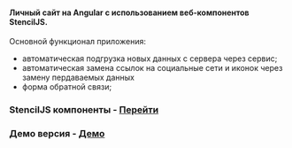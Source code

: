 #### Личный сайт на Angular с использованием веб-компонентов StencilJS.

Основной функционал приложения:
- автоматическая подгрузка новых данных с сервера через сервис;
- автоматическая замена ссылок на социальные сети и иконок через замену пердаваемых данных
- форма обратной связи;

### StencilJS компоненты - [Перейти](https://github.com/Wokh-Dada/portfolio-site)
### Демо версия - [Демо](https://wokh-dada.github.io/portfolioInAngular/)

